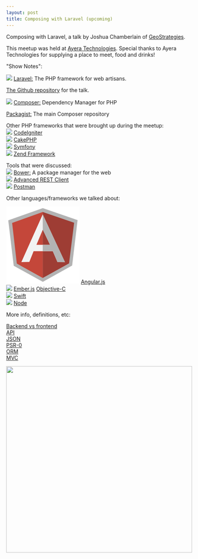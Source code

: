 ```yaml
---
layout: post
title: Composing with Laravel (upcoming)
---
```


Composing with Laravel, a talk by Joshua Chamberlain of [GeoStrategies](http://geostrategies.com).

This meetup was held at [Ayera Technologies](http://www.ayera.com/). Special thanks to Ayera Technologies for supplying a place to meet, food and drinks!

"Show Notes":

![](https://raw.githubusercontent.com/laravel/art/master/laravel-four-icon.png) [Laravel:](http://laravel.com) The PHP framework for web artisans.

[The Github repository](https://github.com/jchamberlain/attractions-example) for the talk.

<img src="https://getcomposer.org/img/logo-composer-transparent.png" /> [Composer:](https://getcomposer.org/) Dependency Manager for PHP

[Packagist:](https://packagist.org) The main Composer repository

Other PHP frameworks that were brought up during the meetup:  
![](http://ellislab.com/asset/icons/apple-touch-icon-152x152-precomposed.png) [CodeIgniter](http://ellislab.com/codeigniter)  
![](http://cakephp.org/favicon.ico) [CakePHP](http://cakephp.org/)  
![](http://symfony.com/apple-touch-icon.png) [Symfony](http://symfony.com/)  
![](http://framework.zend.com/images/logos/zf2-logo-mark.png) [Zend Framework](http://framework.zend.com/)

Tools that were discussed:  
![](http://bower.io/img/bower-logo.png) [Bower:](http://bower.io) A package manager for the web  
![](https://lh4.googleusercontent.com/t63IOEdnH0cBn7XXwMYPvKqWaF0_qEHLUTvqlTuOxzTubwKghD1a9O-ScysaxnDIcMD0SlLIxQ=s100-h100-e365-rw) [Advanced REST Client](https://chrome.google.com/webstore/detail/advanced-rest-client/hgmloofddffdnphfgcellkdfbfbjeloo)  
![](https://lh6.googleusercontent.com/KBLgnDnUfeVkQ4VrJ0dWb2NArO14S4tE9xmFXfGocukGuJOJCelV23QbzTLHnWwDrGKDEAaCeQ=s100-h100-e365-rw) [Postman](https://chrome.google.com/webstore/detail/postman-rest-client/fdmmgilgnpjigdojojpjoooidkmcomcm)  

Other languages/frameworks we talked about:

![](https://raw.githubusercontent.com/angular/angular.js/master/images/logo/AngularJS-Shield.exports/AngularJS-Shield-medium.png) [Angular.js](https://angularjs.org/)  
![](http://upload.wikimedia.org/wikipedia/en/6/69/Ember.js_Logo_and_Mascot.png) [Ember.js](http://emberjs.com/)
[Objective-C](http://en.wikipedia.org/wiki/Objective-C)  
![](http://upload.wikimedia.org/wikipedia/en/4/43/Apple_Swift_Logo.png) [Swift](https://developer.apple.com/swift/)  
![](http://nodejs.org/images/logos/node-favicon.png) [Node](http://nodejs.org/)

More info, definitions, etc:

[Backend vs frontend](http://skillcrush.com/2012/04/17/frontend-vs-backend-3/)  
[API](http://en.wikipedia.org/wiki/Application_programming_interface)  
[JSON](http://json.org/)  
[PSR-0](http://www.php-fig.org/psr/psr-0/)  
[ORM](http://en.wikipedia.org/wiki/Object-relational_mapping)  
[MVC](http://en.wikipedia.org/wiki/Model%E2%80%93view%E2%80%93controller)  

<img src="http://upload.wikimedia.org/wikipedia/commons/thumb/a/a0/MVC-Process.svg/500px-MVC-Process.svg.png" style="width:500px;height:500px">
